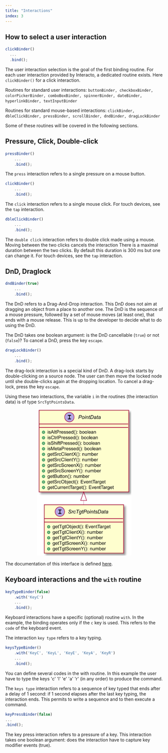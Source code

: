 ```yaml
---
title: "Interactions"
index: 3
---
```


## How to select a user interaction

```ts
clickBinder()
  ...
  .bind();
```
The user interaction selection is the goal of the first binding routine. For each user interaction provided by Interacto,
a dedicated routine exists. Here `clickBinder()` for a click interaction.

Routines for standard user interactions:
`buttonBinder, checkboxBinder, colorPickerBinder, comboBoxBinder, spinnerBinder, dateBinder, hyperlinkBinder, textInputBinder`

Routines for standard mouse-based interactions:
`clickBinder, dbleClickBinder, pressBinder, scrollBinder, dndBinder, dragLockBinder`

Some of these routines will be covered in the following sections.

## Pressure, Click, Double-click

```ts
pressBinder()
    ...
    .bind();
```

The `press` interaction refers to a single pressure on a mouse button.

```ts
clickBinder()
    ...
    .bind();
```

The `click` interaction refers to a single mouse click. For touch devices, see the `tap` interaction.

```ts
dbleClickBinder()
    ...
    .bind();
```

The `double click` interaction refers to double click made using a mouse.
Moving between the two clicks cancels the interaction
There is a maximal duration between the two clicks. By default this duration is 300 ms but one can change it.
For touch devices, see the `tap` interaction.

## DnD, Draglock

```ts
dndBinder(true)
    ...
    .bind();
```

The DnD refers to a Drag-And-Drop interaction.
This DnD does not aim at dragging an object from a place to another one. The DnD is the sequence of a mouse pressure, followed by a set of mouse moves (at least one), that ends with a mouse release.
This is up to the developer to decide what to do using the DnD.

The DnD takes one boolean argument: is the DnD cancellable (`true`) or not (`false`)? To cancel a DnD, press the key `escape`.

```ts
dragLockBinder()
    ...
    .bind();
```

The drag-lock interaction is a special kind of DnD.
A drag-lock starts by double-clicking on a source node. The user can then move the locked node until she double-clicks again at the dropping location.
To cancel a drag-lock, press the key `escape`.

Using these two interactions, the variable `i` in the routines (the interaction data) is of type `SrcTgtPointsData`.


<div style="width: 300px; margin-left: auto; margin-right: auto">
    <img src="srctgtpointdata.png" alt="SrcTgtPointData class diagram"/>
</div>

The documentation of this interface is defined [here](https://interacto.github.io/ts-docs/interfaces/srctgtpointsdata.html).

## Keyboard interactions and the `with` routine

```ts
keyTypeBinder(false)
    .with('KeyC')
    ...
    .bind();
```

Keyboard interactions have a specific (optional) routine `with`.
In the example, the binding operates only if the `c` key is used. This refers to the `code` of the keyboard event.

The interaction `key type` refers to a key typing.

```ts
keysTypeBinder()
    .with('KeyC', 'KeyL', 'KeyE', 'KeyA', 'KeyR')
    ...
    .bind();
```

You can define several codes in the with routine. In this example the user have to type the keys 'c' 'l' 'e' 'a' 'r'
(in any order) to produce the command.

The `keys type` interaction refers to a sequence of key typed that ends after a delay of 1 second: if 1 second elapses
after the last key typing, the interaction ends. This permits to write a sequence and to then execute a command.

```ts
keyPressBinder(false)
...
.bind();
```

The key press interaction refers to a pressure of a key. This interaction takes one boolean argument:
does the interaction have to capture key modifier events (true).
